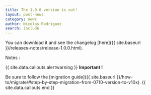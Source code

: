 ```yaml
---
title: The 1.0.0 version is out!
layout: post-news
category: news
author: Nicolas Rodriguez
search: include
---
```


You can download it and see the changelog [here]({{ site.baseurl }}/releases-notes/release-1.0.0.html).

<p class="notes">Notes :</p>

{{ site.data.callouts.alertwarning }}
  **Important !**

  Be sure to follow the [migration guide]({{ site.baseurl }}/how-to/migrate/#step-by-step-migration-from-0710-version-to-v10x).
{{ site.data.callouts.end }}
